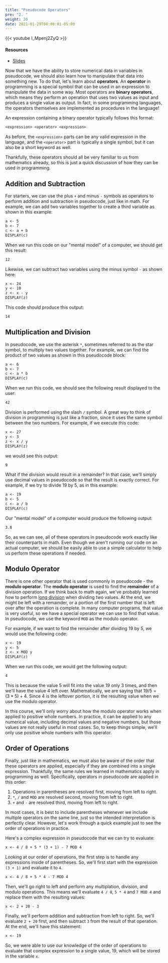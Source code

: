 ```yaml
---
title: "Pseudocode Operators"
pre: "2. "
weight: 20
date: 2021-01-29T00:00:01-05:00
---
```


{{< youtube I_Mpenj2ZyQ >}}

#### Resources

* <a href="slides" target="_blank">Slides</a>

Now that we have the ability to store numerical data in variables in pseudocode, we should also learn how to manipulate that data into something new. To do that, let's learn about **operators**. An **operator** in programming is a special symbol that can be used in an expression to manipulate the data in some way. Most operators are **binary operators**, which means they perform an operation that uses two values as input and produces a single value as output. In fact, in some programming languages, the operators themselves are implemented as procedures in the language!

An expression containing a binary operator typically follows this format:

```tex
<expression> <operator> <expression>
```

As before, the `<expression>` parts can be any valid expression in the language, and the `<operator>` part is typically a single symbol, but it can also be a short keyword as well.

Thankfully, these operators should all be very familiar to us from mathematics already, so this is just a quick discussion of how they can be used in programming.

## Addition and Subtraction

For starters, we can use the plus `+` and minus `-` symbols as operators to perform addition and subtraction in pseudocode, just like in math. For example, we can add two variables together to create a third variable as shown in this example:

```tex
a <- 5
b <- 7
c <- a + b
DISPLAY(c)
```

When we run this code on our "mental model" of a computer, we should get this result:

```tex
12
```

Likewise, we can subtract two variables using the minus symbol `-` as shown here:

```tex
x <- 24
y <- 10
z <- x - y
DISPLAY(z)
```

This code should produce this output:

```tex
14
```

## Multiplication and Division

In pseudocode, we use the asterisk `*`, sometimes referred to as the star symbol, to multiply two values together. For example, we can find the product of two values as shown in this pseudocode block:

```tex
a <- 6
b <- 7
c <- a * b
DISPLAY(c)
```

When we run this code, we should see the following result displayed to the user:

```tex
42
```

Division is performed using the slash `/` symbol. A great way to think of division in programming is just like a fraction, since it uses the same symbol between the two numbers. For example, if we execute this code:

```tex
x <- 27
y <- 3
z <- x / y
DISPLAY(z)
```

we would see this output:

```tex
9
```

What if the division would result in a remainder? In that case, we'll simply use decimal values in pseudocode so that the result is exactly correct. For example, if we try to divide $19$ by $5$, as in this example:

```tex
a <- 19
b <- 5
c <- a / b
DISPLAY(c)
```

Our "mental model" of a computer would produce the following output:

```tex
3.8
```

So, as we can see, all of these operators in pseudocode work exactly like their counterparts in math. Even though we aren't running our code on an actual computer, we should be easily able to use a simple calculator to help us perform these operations if needed.

## Modulo Operator

There is one other operator that is used commonly in pseudocode - the **modulo operator**. The **modulo operator** is used to find the **remainder** of a division operation. If we think back to math again, we've probably learned how to perform [long division](https://en.wikipedia.org/wiki/Long_division) when dividing two values. At the end, we might be left with a remainder, or a portion of the first number that is left over after the operation is complete. In many computer programs, that value is very useful, so we have a special operator we can use to find that value. In pseudocode, we use the keyword `MOD` as the modulo operator.

For example, if we want to find the remainder after dividing $19$ by $5$, we would use the following code:

```tex
x <- 19
y <- 5
z <- x MOD y
DISPLAY(z)
```

When we run this code, we would get the following output:

```tex
4
```

This is because the value $5$ will fit into the value $19$ only $3$ times, and then we'll have the value $4$ left over. Mathematically, we are saying that $19 / 5 = (3 * 5) + 4$. Since $4$ is the leftover portion, it is the resulting value when we use the modulo operator. 

In this course, we'll only worry about how the modulo operator works when applied to positive whole numbers. In practice, it can be applied to any numerical value, including decimal values and negative numbers, but those values are not really useful in most cases. So, to keep things simple, we'll only use positive whole numbers with this operator.

## Order of Operations

Finally, just like in mathematics, we must also be aware of the order that these operators are applied, especially if they are combined into a single expression. Thankfully, the same rules we learned in mathematics apply in programming as well. Specifically, operators in pseudocode are applied in this order:

1. Operations in parentheses are resolved first, moving from left to right.
1. `*`, `/` and `MOD` are resolved second, moving from left to right.
1. `+` and `-` are resolved third, moving from left to right.

In most cases, it is best to include parentheses whenever we include multiple operators on the same line, just so the intended interpretation is perfectly clear. However, let's work through a quick example just to see the order of operations in practice.

Here's a complex expression in pseudocode that we can try to evaluate:

```tex
x <- 4 / 8 + 5 * (3 + 1) - 7 MOD 4
```

Looking at our order of operations, the first step is to handle any expressions inside of parentheses. So, we'll first start with the expression `(3 + 1)` and evaluate it to `4`.

```tex
x <- 4 / 8 + 5 * 4 - 7 MOD 4
```

Then, we'll go right to left and perform any multiplation, division, and modulo operations. This means we'll evaluate `4 / 8`, `5 * 4` and `7 MOD 4` and replace them with the resulting values:

```tex
x <- 2 + 20 - 3
```

Finally, we'll perform addition and subtraction from left to right. So, we'll evaluate `2 + 20` first, and then subtract `3` from the result of that operation. At the end, we'll have this statement:

```tex
x <- 19
```

So, we were able to use our knowledge of the order of operations to evaluate that complex expression to a single value, $19$, which will be stored in the variable `x`. 